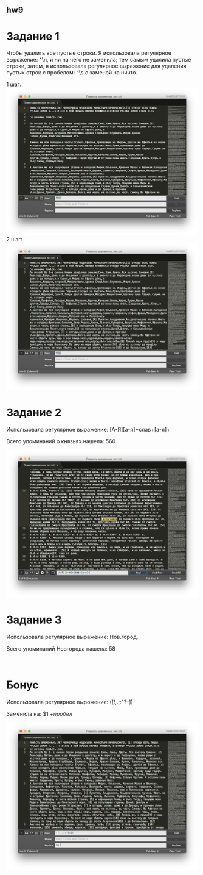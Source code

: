 ## hw9

# Задание 1

Чтобы удалить все пустые строки. Я использовала регулярное вырожение: ^\n, и ни на чего не заменила; тем самым удалила пустые строки, затем,  я использовала регулярное выражение для удаления пустых строк с пробелом: ^\s с заменой на ничто.

1 шаг: ![](https://github.com/larastiepich1999/hw9/blob/master/1.png)
2 шаг: ![](https://github.com/larastiepich1999/hw9/blob/master/1.2.png)

# Задание 2
Использовала регулярное выражение: [А-Я][а-я]+слав+[а-я]+ 

Всего упоминаний о князьях нашела: 560

![](https://github.com/larastiepich1999/hw9/blob/master/2.png)

# Задание 3

Использовала регулярное выражение: Нов.город.

Всего упоминаний Новгорода нашела: 58

![]()

# Бонус

Использовала регулярное вырожение: ([!,.;:"?-])

Заменила на: $1 *+пробел*

![](https://github.com/larastiepich1999/hw9/blob/master/4.png)
